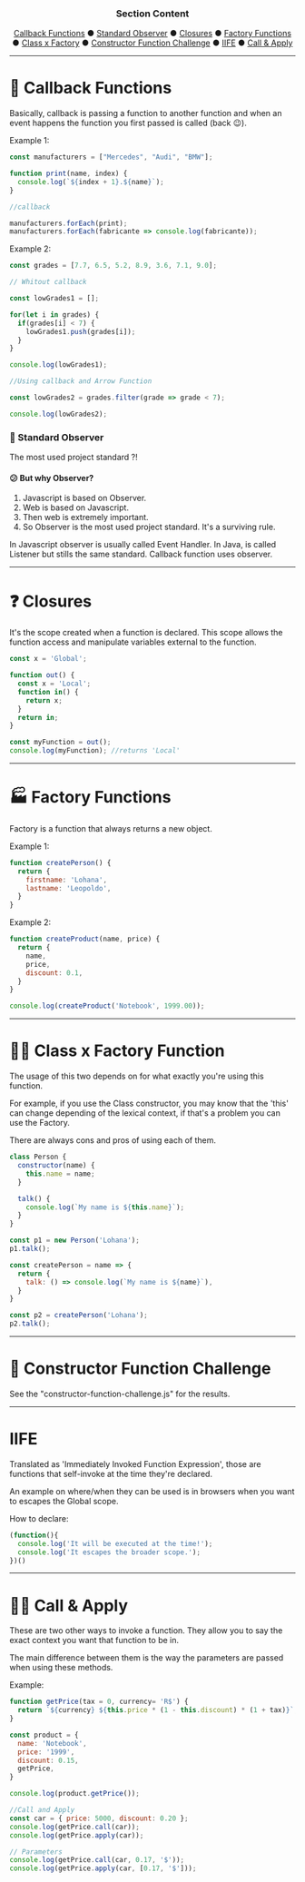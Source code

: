 <h3 align="center">Section Content</h3>
<p align="center">
  <a href="#-callback-functions">Callback Functions</a> ● 
  <a href="#-standard-observer">Standard Observer</a> ● 
  <a href="#-closures">Closures</a> ● 
  <a href="#-factory-functions">Factory Functions</a> ●
  <a href="#-class-x-factory-function">Class x Factory</a> ● 
  <a href="#-constructor-function-challenge">Constructor Function Challenge</a> ●
  <a href="#-iife">IIFE</a> ●
  <a href="#-call-&-apply">Call & Apply</a>
</p>

---
# 🤔 Callback Functions

Basically, callback is passing a function to another function and when an event 
happens the function you first passed is called (back 😉).

Example 1:
```js
const manufacturers = ["Mercedes", "Audi", "BMW"];

function print(name, index) {
  console.log(`${index + 1}.${name}`);
}

//callback

manufacturers.forEach(print);
manufacturers.forEach(fabricante => console.log(fabricante));
```

Example 2:
```js
const grades = [7.7, 6.5, 5.2, 8.9, 3.6, 7.1, 9.0];

// Whitout callback

const lowGrades1 = [];

for(let i in grades) {
  if(grades[i] < 7) {
    lowGrades1.push(grades[i]);
  }
}

console.log(lowGrades1);

//Using callback and Arrow Function

const lowGrades2 = grades.filter(grade => grade < 7);

console.log(lowGrades2);
```

### 👀 Standard Observer

The most used project standard ?!

#### 😕 But why Observer?
1. Javascript is based on Observer. 
2. Web is based on Javascript. 
3. Then web is extremely important.
4. So Observer is the most used project standard.
It's a surviving rule.

In Javascript observer is usually called Event Handler. In Java, is called 
Listener but stills the same standard. Callback function uses observer.

---
# ❓ Closures

It's the scope created when a function is declared. This scope allows the function access and manipulate variables external to the function.

```js
const x = 'Global';

function out() {
  const x = 'Local';
  function in() {
    return x;
  }
  return in;
}

const myFunction = out();
console.log(myFunction); //returns 'Local'
```

---
# 🏭 Factory Functions

Factory is a function that always returns a new object.

Example 1: 
```js
function createPerson() {
  return {
    firstname: 'Lohana',
    lastname: 'Leopoldo',
  }
}
```

Example 2:
```js
function createProduct(name, price) {
  return {
    name,
    price,
    discount: 0.1,
  }
}

console.log(createProduct('Notebook', 1999.00));
```

---
# 👊🏽 Class x Factory Function

The usage of this two depends on for what exactly you're using this function. 

For example, if you use the Class constructor, you may know that the 'this' can change depending of the lexical context, if that's a problem you can use the Factory. 

There are always cons and pros of using each of them. 

```js
class Person {
  constructor(name) {
    this.name = name;
  }

  talk() {
    console.log(`My name is ${this.name}`);
  }
}

const p1 = new Person('Lohana');
p1.talk();

const createPerson = name => {
  return {
    talk: () => console.log(`My name is ${name}`),
  }
}

const p2 = createPerson('Lohana');
p2.talk();  
```

---
# 🏅 Constructor Function Challenge

See the "constructor-function-challenge.js" for the results.

---
# IIFE

Translated as 'Immediately Invoked Function Expression', those are functions that self-invoke at the time they're declared. 

An example on where/when they can be used is in browsers when you want to escapes the Global scope.

How to declare:
```js
(function(){
  console.log('It will be executed at the time!');
  console.log('It escapes the broader scope.');
})()
```
---
# 🤙🏽 Call & Apply

These are two other ways to invoke a function. They allow you to say the exact context you want that function to be in.

The main difference between them is the way the parameters are passed when using these methods.

Example:
```js
function getPrice(tax = 0, currency= 'R$') {
  return `${currency} ${this.price * (1 - this.discount) * (1 + tax)}`;
}

const product = {
  name: 'Notebook', 
  price: '1999',
  discount: 0.15,
  getPrice,
}

console.log(product.getPrice());

//Call and Apply
const car = { price: 5000, discount: 0.20 };
console.log(getPrice.call(car));
console.log(getPrice.apply(car));

// Parameters
console.log(getPrice.call(car, 0.17, '$'));
console.log(getPrice.apply(car, [0.17, '$']));
```